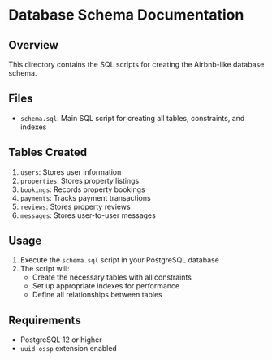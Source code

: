 # Database Schema Documentation

## Overview
This directory contains the SQL scripts for creating the Airbnb-like database schema.

## Files
- `schema.sql`: Main SQL script for creating all tables, constraints, and indexes

## Tables Created
1. `users`: Stores user information
2. `properties`: Stores property listings
3. `bookings`: Records property bookings
4. `payments`: Tracks payment transactions
5. `reviews`: Stores property reviews
6. `messages`: Stores user-to-user messages

## Usage
1. Execute the `schema.sql` script in your PostgreSQL database
2. The script will:
   - Create the necessary tables with all constraints
   - Set up appropriate indexes for performance
   - Define all relationships between tables

## Requirements
- PostgreSQL 12 or higher
- `uuid-ossp` extension enabled